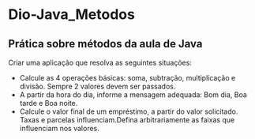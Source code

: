 # Dio-Java_Metodos

## Prática sobre métodos da aula de Java
Criar uma aplicação que resolva as seguintes situações:
 - Calcule as 4 operações básicas: soma, subtração, multiplicação e divisão. Sempre 2 valores devem ser passados.
 - A partir da hora do dia, informe a mensagem adequada: Bom dia, Boa tarde e Boa noite.
 - Calcule o valor final de um empréstimo, a partir do valor solicitado. Taxas e parcelas influenciam.Defina arbitrariamente as faixas que influenciam nos valores.
